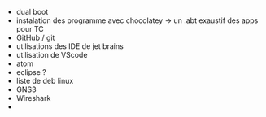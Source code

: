 - dual boot
- instalation des programme avec chocolatey -> un .abt exaustif des apps pour TC
- GitHub / git
- utilisations des IDE de jet brains
- utilisation de VScode
- atom
- eclipse ?
- liste de deb linux
- GNS3
- Wireshark
- 
